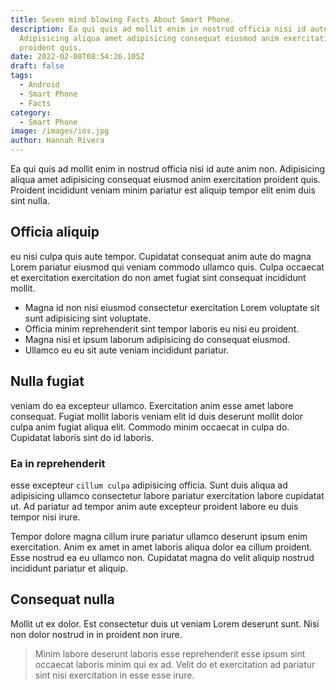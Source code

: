 ```yaml
---
title: Seven mind blowing Facts About Smart Phone.
description: Ea qui quis ad mollit enim in nostrud officia nisi id aute anim non.
  Adipisicing aliqua amet adipisicing consequat eiusmod anim exercitation
  proident quis.
date: 2022-02-08T08:54:26.105Z
draft: false
tags:
  - Android
  - Smart Phone
  - Facts
category:
  - Smart Phone
image: /images/ios.jpg
author: Hannah Rivera
---
```


Ea qui quis ad mollit enim in nostrud officia nisi id aute anim non. Adipisicing aliqua amet adipisicing consequat eiusmod anim exercitation proident quis. Proident incididunt veniam minim pariatur est aliquip tempor elit enim duis sint nulla.

## Officia aliquip 
eu nisi culpa quis aute tempor. Cupidatat consequat anim aute do magna Lorem pariatur eiusmod qui veniam commodo ullamco quis. Culpa occaecat et exercitation exercitation do non amet fugiat sint consequat incididunt mollit. 

- Magna id non nisi eiusmod consectetur exercitation Lorem voluptate sit sunt adipisicing sint voluptate. 
- Officia minim reprehenderit sint tempor laboris eu nisi eu proident. 
- Magna nisi et ipsum laborum adipisicing do consequat eiusmod. 
- Ullamco eu eu sit aute veniam incididunt pariatur.

## Nulla fugiat 
veniam do ea excepteur ullamco. Exercitation anim esse amet labore consequat. Fugiat mollit laboris veniam elit id duis deserunt mollit dolor culpa anim fugiat aliqua elit. Commodo minim occaecat in culpa do. Cupidatat laboris sint do id laboris.

### Ea in reprehenderit 
esse excepteur `cillum culpa` adipisicing officia. Sunt duis aliqua ad adipisicing ullamco consectetur labore pariatur exercitation labore cupidatat ut. Ad pariatur ad tempor anim aute excepteur proident labore eu duis tempor nisi irure. 

Tempor dolore magna cillum irure pariatur ullamco deserunt ipsum enim exercitation. Anim ex amet in amet laboris aliqua dolor ea cillum proident. Esse nostrud ea eu ullamco non. Cupidatat magna do velit aliquip nostrud incididunt pariatur et aliquip.

## Consequat nulla 
Mollit ut ex dolor. Est consectetur duis ut veniam Lorem deserunt sunt. Nisi non dolor nostrud in in proident non irure.

> Minim labore deserunt laboris esse reprehenderit esse ipsum sint occaecat laboris minim qui ex ad. Velit do et exercitation ad pariatur sint nisi exercitation in esse esse irure.
